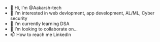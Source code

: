- 👋 Hi, I’m @Aakarsh-tech
- 👀 I’m interested in web devlopment, app development, AL/ML, Cyber security
- 🌱 I’m currently learning DSA
- 💞️ I’m looking to collaborate on...
- 📫 How to reach me Linkedln

<!---
Aakarsh-tech/Aakarsh-tech is a ✨ special ✨ repository because its `README.md` (this file) appears on your GitHub profile.
You can click the Preview link to take a look at your changes.
--->
